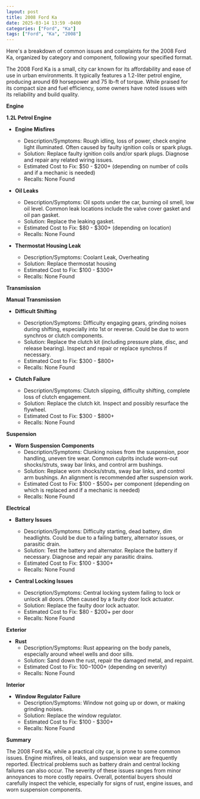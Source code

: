 ```yaml
---
layout: post
title: 2008 Ford Ka
date: 2025-03-14 13:59 -0400
categories: ["Ford", "Ka"]
tags: ["Ford", "Ka", "2008"]
---
```

Here's a breakdown of common issues and complaints for the 2008 Ford Ka, organized by category and component, following your specified format.

The 2008 Ford Ka is a small, city car known for its affordability and ease of use in urban environments. It typically features a 1.2-liter petrol engine, producing around 69 horsepower and 75 lb-ft of torque. While praised for its compact size and fuel efficiency, some owners have noted issues with its reliability and build quality.

**Engine**

**1.2L Petrol Engine**

*   **Engine Misfires**
    *   Description/Symptoms: Rough idling, loss of power, check engine light illuminated. Often caused by faulty ignition coils or spark plugs.
    *   Solution: Replace faulty ignition coils and/or spark plugs. Diagnose and repair any related wiring issues.
    *   Estimated Cost to Fix: $50 - $200+ (depending on number of coils and if a mechanic is needed)
    *   Recalls: None Found

*   **Oil Leaks**
    *   Description/Symptoms: Oil spots under the car, burning oil smell, low oil level. Common leak locations include the valve cover gasket and oil pan gasket.
    *   Solution: Replace the leaking gasket.
    *   Estimated Cost to Fix: $80 - $300+ (depending on location)
    *   Recalls: None Found

*   **Thermostat Housing Leak**
    * Description/Symptoms: Coolant Leak, Overheating
    * Solution: Replace thermostat housing
    * Estimated Cost to Fix: $100 - $300+
    * Recalls: None Found

**Transmission**

**Manual Transmission**

*   **Difficult Shifting**
    *   Description/Symptoms: Difficulty engaging gears, grinding noises during shifting, especially into 1st or reverse. Could be due to worn synchros or clutch components.
    *   Solution: Replace the clutch kit (including pressure plate, disc, and release bearing). Inspect and repair or replace synchros if necessary.
    *   Estimated Cost to Fix: $300 - $800+
    *   Recalls: None Found

*   **Clutch Failure**
    *   Description/Symptoms: Clutch slipping, difficulty shifting, complete loss of clutch engagement.
    *   Solution: Replace the clutch kit. Inspect and possibly resurface the flywheel.
    *   Estimated Cost to Fix: $300 - $800+
    *   Recalls: None Found

**Suspension**

*   **Worn Suspension Components**
    *   Description/Symptoms: Clunking noises from the suspension, poor handling, uneven tire wear. Common culprits include worn-out shocks/struts, sway bar links, and control arm bushings.
    *   Solution: Replace worn shocks/struts, sway bar links, and control arm bushings. An alignment is recommended after suspension work.
    *   Estimated Cost to Fix: $100 - $500+ per component (depending on which is replaced and if a mechanic is needed)
    *   Recalls: None Found

**Electrical**

*   **Battery Issues**
    *   Description/Symptoms: Difficulty starting, dead battery, dim headlights. Could be due to a failing battery, alternator issues, or parasitic drain.
    *   Solution: Test the battery and alternator. Replace the battery if necessary. Diagnose and repair any parasitic drains.
    *   Estimated Cost to Fix: $100 - $300+
    *   Recalls: None Found

*   **Central Locking Issues**
    *   Description/Symptoms: Central locking system failing to lock or unlock all doors. Often caused by a faulty door lock actuator.
    *   Solution: Replace the faulty door lock actuator.
    *   Estimated Cost to Fix: $80 - $200+ per door
    *   Recalls: None Found

**Exterior**

*   **Rust**
    *   Description/Symptoms: Rust appearing on the body panels, especially around wheel wells and door sills.
    *   Solution: Sand down the rust, repair the damaged metal, and repaint.
    *   Estimated Cost to Fix: $100-$1000+ (depending on severity)
    *   Recalls: None Found

**Interior**

*   **Window Regulator Failure**
    *   Description/Symptoms: Window not going up or down, or making grinding noises.
    *   Solution: Replace the window regulator.
    *   Estimated Cost to Fix: $100 - $300+
    *   Recalls: None Found

**Summary**

The 2008 Ford Ka, while a practical city car, is prone to some common issues. Engine misfires, oil leaks, and suspension wear are frequently reported. Electrical problems such as battery drain and central locking failures can also occur. The severity of these issues ranges from minor annoyances to more costly repairs. Overall, potential buyers should carefully inspect the vehicle, especially for signs of rust, engine issues, and worn suspension components.

